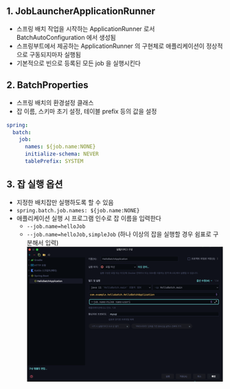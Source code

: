 ## 1. JobLauncherApplicationRunner

- 스프링 배치 작업을 시작하는 ApplicationRunner 로서 BatchAutoConfiguration 에서 생성됨
- 스프링부트에서 제공하는 ApplicationRunner 의 구현체로 애플리케이션이 정상적으로 구동되지마자 실행됨
- 기본적으로 빈으로 등록된 모든 job 을 실행시킨다

## 2. BatchProperties

- 스프링 배치의 환경설정 클래스
- 잡 이름, 스키마 초기 설정, 테이블 prefix 등의 값을 설정

```yml
spring:
  batch:
    job:
      names: ${job.name:NONE}
      initialize-schema: NEVER
      tablePrefix: SYSTEM
```

## 3. 잡 실행 옵션

- 지정한 배치잡만 실행하도록 할 수 있음
- `spring.batch.job.names: ${job.name:NONE}`
- 애플리케이션 실행 시 프로그램 인수로 잡 이름을 입력한다
    - `--job.name=helloJob`
    - `--job.name=helloJob,simpleJob` (하나 이상의 잡을 실행할 경우 쉼표로 구분해서 입력)
      ![img_1.png](img_1.png)


